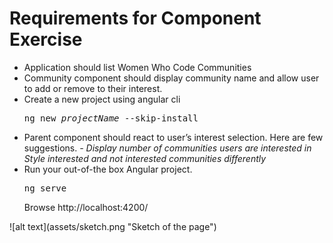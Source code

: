 # Requirements for Component Exercise
<ul>
  <li> 
    Application should list Women Who Code Communities
  </li>
  <li>
   Community component should display community name and allow user to add or remove to their interest. 
  </li>
  <li>
    Create a new project using angular cli 
    <pre>ng new <i>projectName</i> --skip-install</pre>
  </li>

  <li>
    Parent component should react to user’s interest selection. Here are few suggestions.
    <i>-	Display number of communities users are interested in</i>
<i>	Style interested and not interested communities differently</i>

  </li>
  <li>
    Run your out-of-the box Angular project.
    <pre>ng serve</pre>
    Browse http://localhost:4200/
  </li>
</ul>
![alt text](assets/sketch.png "Sketch of the page")


